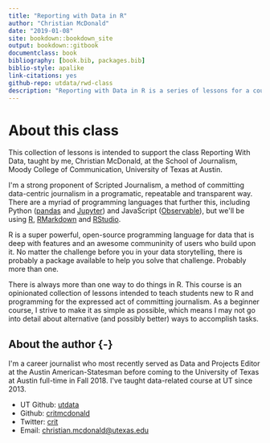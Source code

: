 ```yaml
--- 
title: "Reporting with Data in R"
author: "Christian McDonald"
date: "2019-01-08"
site: bookdown::bookdown_site
output: bookdown::gitbook
documentclass: book
bibliography: [book.bib, packages.bib]
biblio-style: apalike
link-citations: yes
github-repo: utdata/rwd-class
description: "Reporting with Data in R is a series of lessons for a course in the School of Journalism, Moody College of Communication at the University of Texas at Austin. It is taught by Christian McDonald."
---
```


# About this class

This collection of lessons is intended to support the class Reporting With Data, taught by me, Christian McDonald, at the School of Journalism, Moody College of Communication, University of Texas at Austin.

I'm a strong proponent of Scripted Journalism, a method of committing data-centric journalism in a programatic, repeatable and transparent way. There are a myriad of programming languages that further this, including Python ([pandas](https://pandas.pydata.org/) and [Jupyter](https://jupyter.org/)) and JavaScript ([Observable](https://beta.observablehq.com/)), but we'll be using [R](https://www.r-project.org/), [RMarkdown](https://rmarkdown.rstudio.com/) and [RStudio](https://www.rstudio.com/).

R is a super powerful, open-source programming language for data that is deep with features and an awesome communinity of users who build upon it. No matter the challenge before you in your data storytelling, there is probably a package available to help you solve that challenge. Probably more than one.

There is always more than one way to do things in R. This course is an opinionated collection of lessons intended to teach students new to R and programming for the expressed act of committing journalism. As a beginner course, I strive to make it as simple as possible, which means I may not go into detail about alternative (and possibly better) ways to accomplish tasks.

## About the author {-}

I'm a career journalist who most recently served as Data and Projects Editor at the Austin American-Statesman before coming to the University of Texas at Austin full-time in Fall 2018. I've taught data-related course at UT since 2013.

- UT Github: [utdata](https://github.com/utdata)
- Github: [critmcdonald](https://github.com/critmcdonald?tab=repositories)
- Twitter: [crit](https://twitter.com/crit)
- Email: <christian.mcdonald@utexas.edu>

